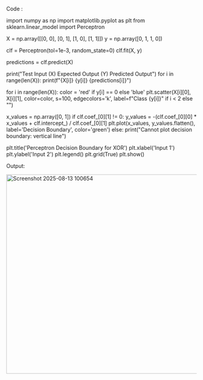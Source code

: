 Code :

import numpy as np
import matplotlib.pyplot as plt
from sklearn.linear_model import Perceptron

X = np.array([[0, 0], [0, 1], [1, 0], [1, 1]])
y = np.array([0, 1, 1, 0])  

clf = Perceptron(tol=1e-3, random_state=0)
clf.fit(X, y)

predictions = clf.predict(X)

print("Test Input (X)  Expected Output (Y)  Predicted Output")
for i in range(len(X)):
    print(f"{X[i]}           {y[i]}                  {predictions[i]}")

for i in range(len(X)):
    color = 'red' if y[i] == 0 else 'blue'
    plt.scatter(X[i][0], X[i][1], color=color, s=100, edgecolors='k', label=f"Class {y[i]}" if i < 2 else "")

x_values = np.array([0, 1])
if clf.coef_[0][1] != 0:
    y_values = -(clf.coef_[0][0] * x_values + clf.intercept_) / clf.coef_[0][1]
    plt.plot(x_values, y_values.flatten(), label='Decision Boundary', color='green')
else:
    print("Cannot plot decision boundary: vertical line")

plt.title('Perceptron Decision Boundary for XOR')
plt.xlabel('Input 1')
plt.ylabel('Input 2')
plt.legend()
plt.grid(True)
plt.show()

Output:

<img width="587" height="526" alt="Screenshot 2025-08-13 100654" src="https://github.com/user-attachments/assets/89cb8f38-04c6-432d-be31-401ef32bfc61" />
